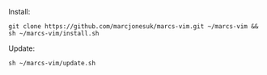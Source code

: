 Install:
```
git clone https://github.com/marcjonesuk/marcs-vim.git ~/marcs-vim && sh ~/marcs-vim/install.sh
```

Update:
```
sh ~/marcs-vim/update.sh
```

